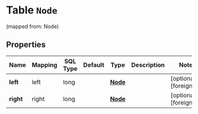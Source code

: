 
# Table `Node`
(mapped from: Node)

## Properties
Name | Mapping | SQL Type | Default | Type | Description | Notes
---- | ------- | -------- | ------- | ---- | ----------- | -----
**left** | left | long |  | [**Node**](Node.md) |  |  [optional] [foreignkey]
**right** | right | long |  | [**Node**](Node.md) |  |  [optional] [foreignkey]




